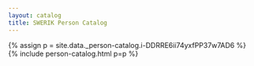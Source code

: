 ```yaml
---
layout: catalog
title: SWERIK Person Catalog
---
```

{% assign p = site.data._person-catalog.i-DDRRE6ii74yxfPP37w7AD6 %}
{% include person-catalog.html p=p %}

